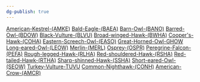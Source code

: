 ```yaml
---
dg-publish: true
---
```


[American-Kestrel-(AMKE)](./American-Kestrel-(AMKE).md)
[Bald-Eagle-(BAEA)](./Bald-Eagle-(BAEA).md)
[Barn-Owl-(BANO)](./Barn-Owl-(BANO).md)
[Barred-Owl-(BDOW)](./Barred-Owl-(BDOW).md)
[Black-Vulture-(BLVU)](./Black-Vulture-(BLVU).md)
[Broad-winged-Hawk-(BWHA)](./Broad-winged-Hawk-(BWHA).md)
[Cooper's-Hawk-(COHA)](./Cooper's-Hawk-(COHA).md)
[Eastern-Screech-Owl-(EASO)](./Eastern-Screech-Owl-(EASO).md)
[Great-Horned-Owl-GHOW](./Great-Horned-Owl-GHOW.md)
[Long-eared-Owl-(LEOW)](./Long-eared-Owl-(LEOW).md)
[Merlin-(MERL)](./Merlin-(MERL).md)
[Osprey-(OSPR)](./Osprey-(OSPR).md)
[Peregrine-Falcon-(PEFA)](./Peregrine-Falcon-(PEFA).md)
[Rough-legged-Hawk-(RLHA)](./Rough-legged-Hawk-(RLHA).md)
[Red-shouldered-Hawk-(RSHA)](./Red-shouldered-Hawk-(RSHA).md)
[Red-tailed-Hawk-(RTHA)](./Red-tailed-Hawk-(RTHA).md)
[Sharp-shinned-Hawk-(SSHA)](./Sharp-shinned-Hawk-(SSHA).md)
[Short-eared-Owl-(SEOW)](./Short-eared-Owl-(SEOW).md)
[Turkey-Vulture-TUVU](./Turkey-Vulture-TUVU.md)
[Common-Nighthawk-(CONH)](./Common-Nighthawk-(CONH).md)
[American-Crow-(AMCR)](./American-Crow-(AMCR).md)
